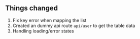## Things changed

1. Fix key error when mapping the list
2. Created an dummy api route `api/user` to get the table data
3. Handling loading/error states
